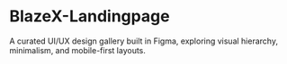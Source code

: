 # BlazeX-Landingpage
A curated UI/UX design gallery built in Figma, exploring visual hierarchy, minimalism, and mobile-first layouts.
